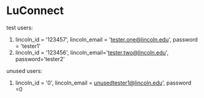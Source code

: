 # LuConnect
test users: 
1. lincoln_id = '123457', lincoln_email = 'tester.one@lincoln.edu', password = 'tester1'
2. lincoln_id = '123456', lincoln_email='tester.two@lincoln.edu', password='tester2'

unused users:
1. lincoln_id = '0', lincoln_email = unusedtester1@lincoln.edu', password =0